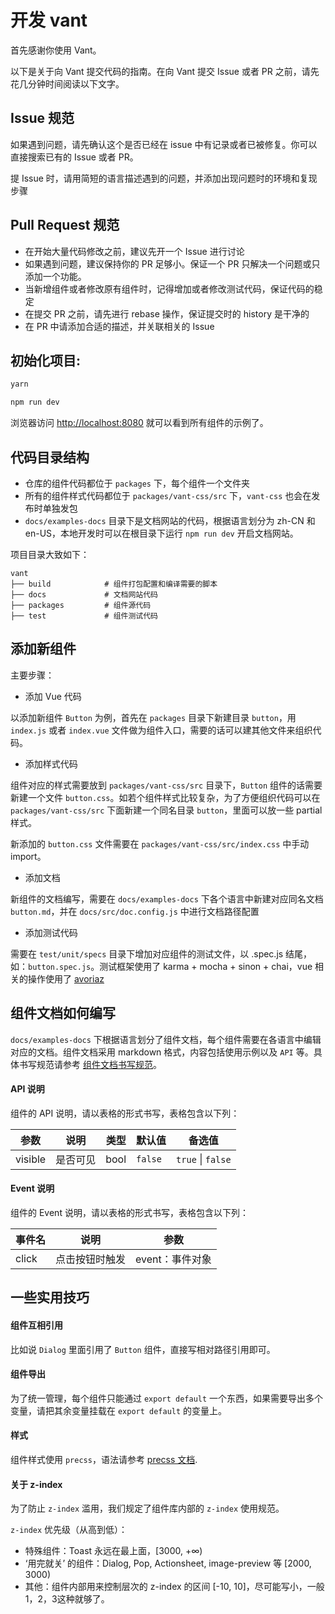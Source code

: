 # 开发 vant

首先感谢你使用 Vant。

以下是关于向 Vant 提交代码的指南。在向 Vant 提交 Issue 或者 PR 之前，请先花几分钟时间阅读以下文字。

## Issue 规范
如果遇到问题，请先确认这个是否已经在 issue 中有记录或者已被修复。你可以直接搜索已有的 Issue 或者 PR。

提 Issue 时，请用简短的语言描述遇到的问题，并添加出现问题时的环境和复现步骤

## Pull Request 规范
- 在开始大量代码修改之前，建议先开一个 Issue 进行讨论
- 如果遇到问题，建议保持你的 PR 足够小。保证一个 PR 只解决一个问题或只添加一个功能。
- 当新增组件或者修改原有组件时，记得增加或者修改测试代码，保证代码的稳定
- 在提交 PR 之前，请先进行 rebase 操作，保证提交时的 history 是干净的
- 在 PR 中请添加合适的描述，并关联相关的 Issue

## 初始化项目:

```bash
yarn

npm run dev
```

浏览器访问 [http://localhost:8080](http://localhost:8080) 就可以看到所有组件的示例了。

## 代码目录结构

- 仓库的组件代码都位于 `packages` 下，每个组件一个文件夹
- 所有的组件样式代码都位于 `packages/vant-css/src` 下，`vant-css` 也会在发布时单独发包
- `docs/examples-docs` 目录下是文档网站的代码，根据语言划分为 zh-CN 和 en-US，本地开发时可以在根目录下运行 `npm run dev` 开启文档网站。

项目目录大致如下：

```
vant
├── build            # 组件打包配置和编译需要的脚本
├── docs             # 文档网站代码
├── packages         # 组件源代码
├── test             # 组件测试代码
```

## 添加新组件

主要步骤：

- 添加 Vue 代码

以添加新组件 `Button` 为例，首先在 `packages` 目录下新建目录 `button`，用 `index.js` 或者 `index.vue` 文件做为组件入口，需要的话可以建其他文件来组织代码。

- 添加样式代码

组件对应的样式需要放到 `packages/vant-css/src` 目录下，`Button` 组件的话需要新建一个文件 `button.css`。如若个组件样式比较复杂，为了方便组织代码可以在 `packages/vant-css/src` 下面新建一个同名目录 `button`，里面可以放一些 partial 样式。

新添加的 `button.css` 文件需要在 `packages/vant-css/src/index.css` 中手动 import。

- 添加文档

新组件的文档编写，需要在 `docs/examples-docs` 下各个语言中新建对应同名文档 `button.md`，并在 `docs/src/doc.config.js` 中进行文档路径配置

- 添加测试代码

需要在 `test/unit/specs` 目录下增加对应组件的测试文件，以 .spec.js 结尾，如：`button.spec.js`。测试框架使用了 karma + mocha + sinon + chai，vue 相关的操作使用了 [avoriaz](https://github.com/eddyerburgh/avoriaz)


## 组件文档如何编写

`docs/examples-docs` 下根据语言划分了组件文档，每个组件需要在各语言中编辑对应的文档。组件文档采用 markdown 格式，内容包括使用示例以及 `API` 等。具体书写规范请参考 [组件文档书写规范](../docs/examples-docs/zh-CN/markdown.md)。

#### API 说明

组件的 API 说明，请以表格的形式书写，表格包含以下列：

| 参数         |   说明         | 类型     | 默认值      | 备选值            |
| ------------ | ------------- | -------- | ---------- | ----------------- |
| visible      | 是否可见       | bool     |  `false` | `true` \| `false` |

#### Event 说明

组件的 Event 说明，请以表格的形式书写，表格包含以下列：

| 事件名       | 说明      | 参数       |
|-----------|-----------|-----------|
| click | 点击按钮时触发 | event：事件对象 |

## 一些实用技巧

#### 组件互相引用

比如说 `Dialog` 里面引用了 `Button` 组件，直接写相对路径引用即可。

#### 组件导出

为了统一管理，每个组件只能通过 `export default` 一个东西，如果需要导出多个变量，请把其余变量挂载在 `export default` 的变量上。

#### 样式

组件样式使用 `precss`，语法请参考 [precss 文档](https://github.com/jonathantneal/precss).

#### 关于 z-index

为了防止 `z-index` 滥用，我们规定了组件库内部的 `z-index` 使用规范。

`z-index` 优先级（从高到低）：

* 特殊组件：Toast 永远在最上面，[3000, +∞)
* ‘用完就关’ 的组件：Dialog, Pop, Actionsheet, image-preview 等 [2000, 3000)
* 其他：组件内部用来控制层次的 z-index 的区间 [-10, 10]，尽可能写小，一般1，2，3这种就够了。
